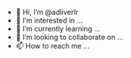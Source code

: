 - 👋 Hi, I’m @adliverlr
- 👀 I’m interested in ...
- 🌱 I’m currently learning ...
- 💞️ I’m looking to collaborate on ...
- 📫 How to reach me ...

<!---
adliverlr/adliverlr is a ✨ special ✨ repository because its `README.md` (this file) appears on your GitHub profile.
You can click the Preview link to take a look at your changes.
--->
